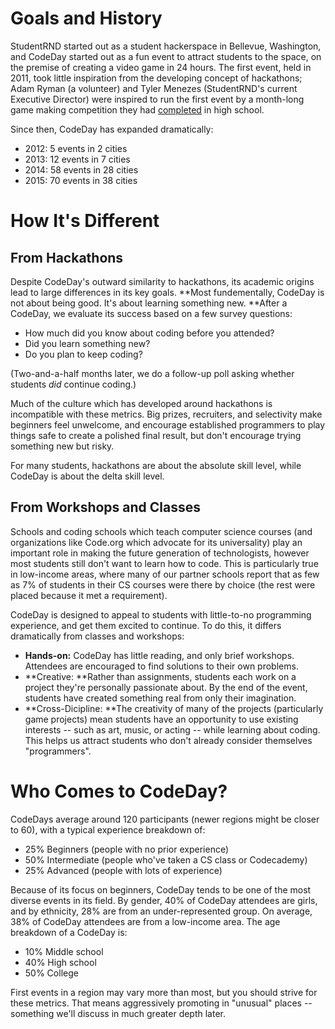 # Goals and History

StudentRND started out as a student hackerspace in Bellevue, Washington, and CodeDay started out as a fun event to attract students to the space, on the premise of creating a video game in 24 hours. The first event, held in 2011, took little inspiration from the developing concept of hackathons; Adam Ryman \(a volunteer\) and Tyler Menezes \(StudentRND's current Executive Director\) were inspired to run the first event by a month-long game making competition they had [completed](https://www.youtube.com/watch?v=DZwYLGz2w4k) in high school.

Since then, CodeDay has expanded dramatically:

* 2012: 5 events in 2 cities
* 2013: 12 events in 7 cities
* 2014: 58 events in 28 cities
* 2015: 70 events in 38 cities

# How It's Different

## From Hackathons

Despite CodeDay's outward similarity to hackathons, its academic origins lead to large differences in its key goals. **Most fundementally, CodeDay is not about being good. It's about learning something new. **After a CodeDay, we evaluate its success based on a few survey questions:

* How much did you know about coding before you attended?
* Did you learn something new?
* Do you plan to keep coding?

\(Two-and-a-half months later, we do a follow-up poll asking whether students _did_ continue coding.\)

Much of the culture which has developed around hackathons is incompatible with these metrics. Big prizes, recruiters, and selectivity make beginners feel unwelcome, and encourage established programmers to play things safe to create a polished final result, but don't encourage trying something new but risky.

For many students, hackathons are about the absolute skill level, while CodeDay is about the delta skill level.

## From Workshops and Classes

Schools and coding schools which teach computer science courses \(and organizations like Code.org which advocate for its universality\) play an important role in making the future generation of technologists, however most students still don't want to learn how to code. This is particularly true in low-income areas, where many of our partner schools report that as few as 7% of students in their CS courses were there by choice \(the rest were placed because it met a requirement\).

CodeDay is designed to appeal to students with little-to-no programming experience, and get them excited to continue. To do this, it differs dramatically from classes and workshops:

* **Hands-on:** CodeDay has little reading, and only brief workshops. Attendees are encouraged to find solutions to their own problems.
* **Creative: **Rather than assignments, students each work on a project they're personally passionate about. By the end of the event, students have created something real from only their imagination.
* **Cross-Dicipline: **The creativity of many of the projects \(particularly game projects\) mean students have an opportunity to use existing interests -- such as art, music, or acting -- while learning about coding. This helps us attract students who don't already consider themselves "programmers".

# Who Comes to CodeDay?

CodeDays average around 120 participants \(newer regions might be closer to 60\), with a typical experience breakdown of:

* 25% Beginners \(people with no prior experience\)
* 50% Intermediate \(people who've taken a CS class or Codecademy\)
* 25% Advanced \(people with lots of experience\)

Because of its focus on beginners, CodeDay tends to be one of the most diverse events in its field. By gender, 40% of CodeDay attendees are girls, and by ethnicity, 28% are from an under-represented group. On average, 38% of CodeDay attendees are from a low-income area.
The age breakdown of a CodeDay is:

* 10% Middle school
* 40% High school
* 50% College

First events in a region may vary more than most, but you should strive for these metrics. That means aggressively promoting in "unusual" places -- something we'll discuss in much greater depth later.

